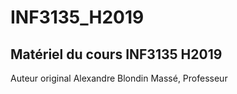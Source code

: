 # INF3135_H2019

## Matériel du cours INF3135 H2019

Auteur original Alexandre Blondin Massé, Professeur
